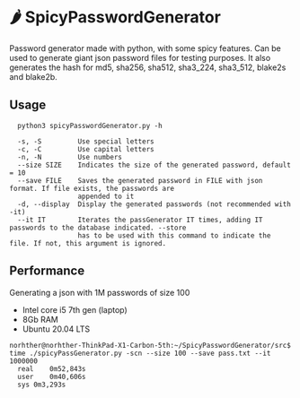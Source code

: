 #  🌶️ SpicyPasswordGenerator
Password generator made with python, with some spicy features. Can be used to generate giant json password files for testing purposes.
It also generates the hash for md5, sha256, sha512, sha3_224, sha3_512, blake2s and blake2b.

## Usage
```
  python3 spicyPasswordGenerator.py -h
  
  -s, -S         Use special letters
  -c, -C         Use capital letters
  -n, -N         Use numbers
  --size SIZE    Indicates the size of the generated password, default = 10
  --save FILE    Saves the generated password in FILE with json format. If file exists, the passwords are
                 appended to it
  -d, --display  Display the generated passwords (not recommended with -it)
  --it IT        Iterates the passGenerator IT times, adding IT passwords to the database indicated. --store
                 has to be used with this command to indicate the file. If not, this argument is ignored.
```

## Performance
Generating a json with 1M passwords of size 100
  * Intel core i5 7th gen (laptop)
  * 8Gb RAM
  * Ubuntu 20.04 LTS
  ```
norhther@norhther-ThinkPad-X1-Carbon-5th:~/SpicyPasswordGenerator/src$ time ./spicyPassGenerator.py -scn --size 100 --save pass.txt --it 1000000
    real	0m52,843s
    user	0m40,606s
    sys	0m3,293s
```

